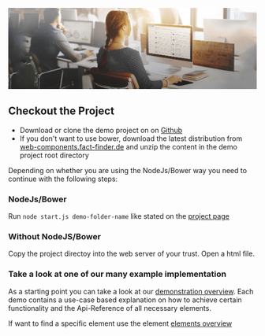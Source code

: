 ![hero image](images/index/hero/hero_image_mac_screen@1024.png)

## Checkout the Project
* Download or clone the demo project on on [Github](https://github.com/FACT-Finder-Web-Components)
* If you don't want to use bower, download the latest distribution from [web-components.fact-finder.de](download) and unzip the content in the demo project root directory

Depending on whether you are using the NodeJs/Bower way you need to continue with the following steps:

### NodeJs/Bower
Run `node start.js demo-folder-name` like stated on the [project page](https://github.com/FACT-Finder-Web-Components)

### Without NodeJS/Bower
Copy the project directoy into the web server of your trust. Open a html file.


### Take a look at one of our many example implementation
As a starting point you can take a look at our [demonstration overview](). 
Each demo contains a use-case based explanation on how to achieve certain functionality and the Api-Reference of all necessary
elements. 

If want to find a specific element use the element [elements overview]()